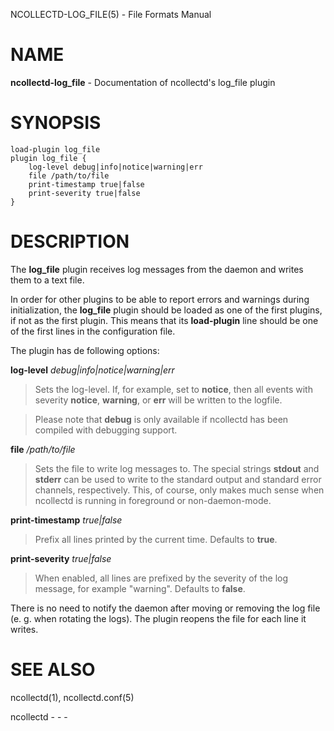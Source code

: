 NCOLLECTD-LOG\_FILE(5) - File Formats Manual

# NAME

**ncollectd-log\_file** - Documentation of ncollectd's log\_file plugin

# SYNOPSIS

	load-plugin log_file
	plugin log_file {
	    log-level debug|info|notice|warning|err
	    file /path/to/file
	    print-timestamp true|false
	    print-severity true|false
	}

# DESCRIPTION

The **log\_file** plugin receives log messages from the daemon and
writes them to a text file.

In order for other plugins to be able to report errors and warnings
during initialization, the **log\_file** plugin should be loaded as
one of the first plugins, if not as the first plugin.
This means that its **load-plugin** line should be one of the first
lines in the configuration file.

The plugin has de following options:

**log-level** *debug|info|notice|warning|err*

> Sets the log-level.
> If, for example, set to **notice**, then all events with
> severity **notice**, **warning**, or **err** will
> be written to the logfile.

> Please note that **debug** is only available if ncollectd
> has been compiled with debugging support.

**file** */path/to/file*

> Sets the file to write log messages to.
> The special strings **stdout** and **stderr** can be used to write to
> the standard output and standard error channels, respectively.
> This, of course, only makes much sense when ncollectd is running in
> foreground or non-daemon-mode.

**print-timestamp** *true|false*

> Prefix all lines printed by the current time.
> Defaults to **true**.

**print-severity** *true|false*

> When enabled, all lines are prefixed by the severity of the log message, for
> example "warning".
> Defaults to **false**.

There is no need to notify the daemon after moving or removing the
log file (e. g. when rotating the logs).
The plugin reopens the file for each line it writes.

# SEE ALSO

ncollectd(1),
ncollectd.conf(5)

ncollectd - - -
